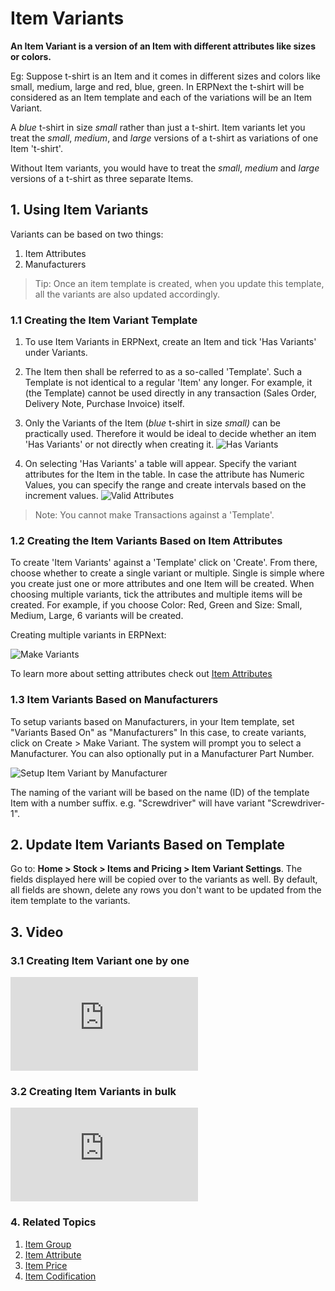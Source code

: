 <!-- add-breadcrumbs -->
# Item Variants

**An Item Variant is a version of an Item with different attributes like sizes or colors.**

Eg: Suppose t-shirt is an Item and it comes in different sizes and colors like small, medium, large and red, blue, green. In ERPNext the t-shirt will be considered as an Item template and each of the variations will be an Item Variant.

A _blue_ t-shirt in size _small_ rather than just a t-shirt. Item variants let you treat the _small_, _medium_, and _large_ versions of a t-shirt as variations of one Item 't-shirt'.

Without Item variants, you would have to treat the _small_, _medium_ and _large_ versions of a t-shirt as three separate Items.

## 1. Using Item Variants

Variants can be based on two things:

1. Item Attributes
1. Manufacturers

> Tip: Once an item template is created, when you update this template, all the variants are also updated accordingly.

### 1.1 Creating the Item Variant Template

1. To use Item Variants in ERPNext, create an Item and tick 'Has Variants' under Variants.

1. The Item then shall be referred to as a so-called 'Template'. Such a Template is not identical to a regular 'Item' any longer. For example, it (the Template) cannot be used directly in any transaction (Sales Order, Delivery Note, Purchase Invoice) itself.

1. Only the Variants of the Item (_blue_ t-shirt in size _small)_ can be practically used. Therefore it would be ideal to decide whether an item 'Has Variants' or not directly when creating it.
    <img class="screenshot" alt="Has Variants" src="{{docs_base_url}}/assets/img/stock/item-has-variants.png">

1. On selecting 'Has Variants' a table will appear. Specify the variant attributes for the Item in the table. In case the attribute has Numeric Values, you can specify the range and create intervals based on the increment values.
    <img class="screenshot" alt="Valid Attributes" src="{{docs_base_url}}/assets/img/stock/item-attributes.png">
> Note: You cannot make Transactions against a 'Template'.

### 1.2 Creating the Item Variants Based on Item Attributes
To create 'Item Variants' against a 'Template' click on 'Create'. From there, choose whether to create a single variant or multiple. Single is simple where you create just one or more attributes and one Item will be created. When choosing multiple variants, tick the attributes and multiple items will be created. For example, if you choose Color: Red, Green and Size: Small, Medium, Large, 6 variants will be created.

Creating multiple variants in ERPNext:

<img class="screenshot" alt="Make Variants" src="{{docs_base_url}}/assets/img/stock/make-multiple-variants.png">

To learn more about setting attributes check out [Item Attributes](/docs/v13/user/manual/en/stock/item-attribute)

### 1.3 Item Variants Based on Manufacturers

To setup variants based on Manufacturers, in your Item template, set "Variants Based On" as "Manufacturers"
In this case, to create variants, click on Create > Make Variant. The system will prompt you to select a Manufacturer. You can also optionally put in a Manufacturer Part Number.

<img class='screenshot' alt='Setup Item Variant by Manufacturer' src='{{docs_base_url}}/assets/img/stock/select-mfg-for-variant.png'>

The naming of the variant will be based on the name (ID) of the template Item with a number suffix. e.g. "Screwdriver" will have variant "Screwdriver-1".

## 2. Update Item Variants Based on Template
Go to: **Home > Stock > Items and Pricing > Item Variant Settings**. The fields displayed here will be copied over to the variants as well. By default, all fields are shown, delete any rows you don't want to be updated from the item template to the variants.

## 3. Video

### 3.1 Creating Item Variant one by one
<div class="embed-container">
    <iframe src="https://www.youtube.com/embed/kogIricF40I?rel=0" frameborder="0" allow="autoplay; encrypted-media" allowfullscreen>
    </iframe>
</div>

### 3.2 Creating Item Variants in bulk
<div class="embed-container">
    <iframe src="https://www.youtube.com/embed/SngZtDIMdiQ" frameborder="0" allow="autoplay; encrypted-media" allowfullscreen>
    </iframe>
</div>

### 4. Related Topics
1. [Item Group](/docs/v13/user/manual/en/stock/item-group)
1. [Item Attribute](/docs/v13/user/manual/en/stock/item-attribute)
1. [Item Price](/docs/v13/user/manual/en/stock/item-price)
1. [Item Codification](/docs/v13/user/manual/en/stock/articles/item-codification)
